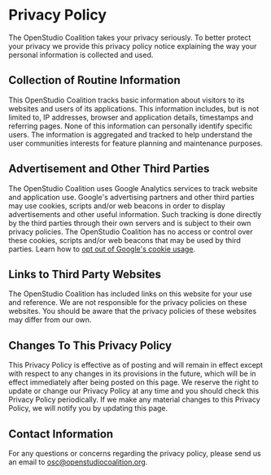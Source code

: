 <h1>Privacy Policy</h1>

The OpenStudio Coalition takes your privacy seriously. To better protect your privacy we provide this privacy policy notice explaining the way your personal information is collected and used.


## Collection of Routine Information

This OpenStudio Coalition tracks basic information about visitors to its websites and users of its applications. This information includes, but is not limited to, IP addresses, browser and application details, timestamps and referring pages. None of this information can personally identify specific users. The information is aggregated and tracked to help understand the user communities interests for feature planning and maintenance purposes.


## Advertisement and Other Third Parties

The OpenStudio Coalition uses Google Analytics services to track website and application use. Google's advertising partners and other third parties may use cookies, scripts and/or web beacons in order to display advertisements and other useful information. Such tracking is done directly by the third parties through their own servers and is subject to their own privacy policies. The OpenStudio Coalition has no access or control over these cookies, scripts and/or web beacons that may be used by third parties. Learn how to [opt out of Google's cookie usage](http://www.google.com/privacy_ads.html).


## Links to Third Party Websites

The OpenStudio Coalition has included links on this website for your use and reference. We are not responsible for the privacy policies on these websites. You should be aware that the privacy policies of these websites may differ from our own.


## Changes To This Privacy Policy

This Privacy Policy is effective as of posting and will remain in effect except with respect to any changes in its provisions in the future, which will be in effect immediately after being posted on this page. We reserve the right to update or change our Privacy Policy at any time and you should check this Privacy Policy periodically. If we make any material changes to this Privacy Policy, we will notify you by updating this page.


## Contact Information

For any questions or concerns regarding the privacy policy, please send us an email to <osc@openstudiocoalition.org>.